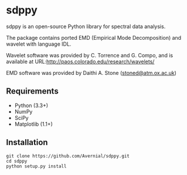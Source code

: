 sdppy
=====

sdppy is an open-source Python library for spectral data analysis.

The package contains ported EMD (Empirical Mode Decomposition) and wavelet with language IDL.

Wavelet software was provided by C. Torrence and G. Compo, and is available at URL:http://paos.colorado.edu/research/wavelets/

EMD software was provided by Daithi A. Stone (stoned@atm.ox.ac.uk)

Requirements
------------

 * Python (3.3+)
 * NumPy
 * SciPy
 * Matplotlib (1.1+)

Installation
------------

    git clone https://github.com/Avernial/sdppy.git
    cd sdppy
    python setup.py install
